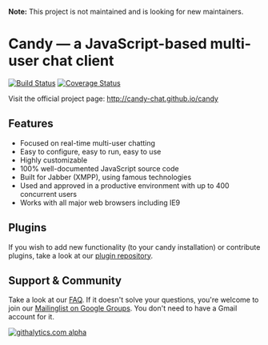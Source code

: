 **Note:** This project is not maintained and is looking for new maintainers. 

Candy — a JavaScript-based multi-user chat client
==================================================

[![Build Status](https://travis-ci.org/candy-chat/candy.png?branch=dev)](https://travis-ci.org/candy-chat/candy)
[![Coverage Status](https://coveralls.io/repos/candy-chat/candy/badge.png?branch=dev)](https://coveralls.io/r/candy-chat/candy)

Visit the official project page: http://candy-chat.github.io/candy

Features
--------
- Focused on real-time multi-user chatting
- Easy to configure, easy to run, easy to use
- Highly customizable
- 100% well-documented JavaScript source code
- Built for Jabber (XMPP), using famous technologies
- Used and approved in a productive environment with up to 400 concurrent users
- Works with all major web browsers including IE9

Plugins
-------
If you wish to add new functionality (to your candy installation) or contribute plugins, take a look at our [plugin repository](http://github.com/candy-chat/candy-plugins).

Support & Community
-------------------
Take a look at our [FAQ](https://github.com/candy-chat/candy/wiki/Frequently-Asked-Questions). If it doesn't solve your questions, you're welcome to join our [Mailinglist on Google Groups](http://groups.google.com/group/candy-chat).
You don't need to have a Gmail account for it.

[![githalytics.com alpha](https://cruel-carlota.pagodabox.com/a41a8075608abeaf99db685d7ef29cf6 "githalytics.com")](http://githalytics.com/candy-chat/candy)
